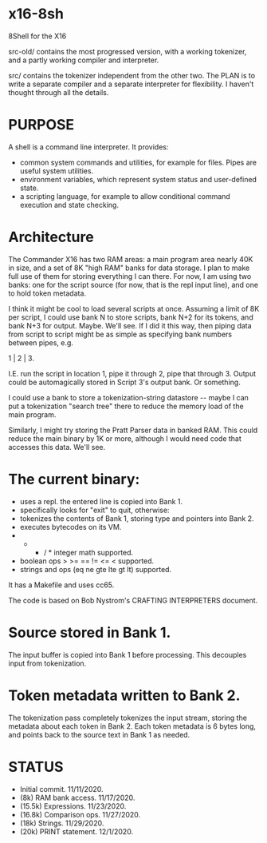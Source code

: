 # x16-8sh
8Shell for the X16

src-old/ contains the most progressed version, with a working tokenizer, and a partly working
compiler and interpreter.

src/ contains the tokenizer independent from the other two.  The PLAN is to write a separate
compiler and a separate interpreter for flexibility.  I haven't thought through all the details.

# PURPOSE
A shell is a command line interpreter. It provides:
* common system commands and utilities, for example for files.  Pipes are useful system utilities.
* environment variables, which represent system status and user-defined state.
* a scripting language, for example to allow conditional command execution and state checking.

# Architecture
The Commander X16 has two RAM areas: a main program area nearly 40K in size, and a set of 8K "high RAM" 
banks for data storage.  I plan to make full use of them for storing everything I can there.  For now, 
I am using two banks: one for the script source (for now, that is the repl input line), and one to hold 
token metadata.

I think it might be cool to load several scripts at once.  Assuming a limit of 8K per script,
I could use bank N to store scripts, bank N+2 for its tokens, and bank N+3 for output.  Maybe.
We'll see.  If I did it this way, then piping data from script to script might be as simple 
as specifying bank numbers between pipes, e.g.

1 | 2 | 3.

I.E. run the script in location 1, pipe it through 2, pipe that through 3.  Output could be
automagically stored in Script 3's output bank.  Or something.

I could use a bank to store a tokenization-string datastore -- maybe I can put a tokenization 
"search tree" there to reduce the memory load of the main program.

Similarly, I might try storing the Pratt Parser data in banked RAM.  This could reduce the
main binary by 1K or more, although I would need code that accesses this data.  We'll see.

# The current binary:
* uses a repl.  the entered line is copied into Bank 1.
* specifically looks for "exit" to quit, otherwise:
* tokenizes the contents of Bank 1, storing type and pointers into Bank 2.
* executes bytecodes on its VM.
* + - / * integer math supported.
* boolean ops > >= == != <= < supported.
* strings and ops (eq ne gte lte gt lt) supported.

It has a Makefile and uses cc65.

The code is based on Bob Nystrom's CRAFTING INTERPRETERS document.

# Source stored in Bank 1.
The input buffer is copied into Bank 1 before processing.
This decouples input from tokenization.

# Token metadata written to Bank 2.
The tokenization pass completely tokenizes the input stream,
storing the metadata about each token in Bank 2.  Each token
metadata is 6 bytes long, and points back to the source text
in Bank 1 as needed.

# STATUS
* Initial commit. 11/11/2020.
* (8k) RAM bank access. 11/17/2020.
* (15.5k) Expressions. 11/23/2020.
* (16.8k) Comparison ops. 11/27/2020.
* (18k) Strings. 11/29/2020.
* (20k) PRINT statement. 12/1/2020.


